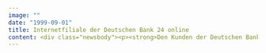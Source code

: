 ```yaml
---
image: ""
date: "1999-09-01"
title: Internetfiliale der Deutschen Bank 24 online
content: <div class="newsbody"><p><strong>Den Kunden der Deutschen Bank 24 steht seit dem 1. September eine neue Online-Filiale zur Verfügung. Für die 6,8 Millionen Privat- und Geschäftskunden der neuen Retail-Bank hat die eBusiness-Agentur SinnerSchrader eine neue Website aufgebaut.</strong></p><p>Mit den Bereichen Geld &amp; Service, Versichern &amp; Vorsorgen, Bauen &amp; Wohnen sowie Planen &amp; Anlegen sind nun alle Finanzdienstleistungen unter einem Dach integriert. Das aktuell wohl größte deutsche Internetprojekt ist Bestandteil des neuen Konzeptes der "Zielgruppenbank", bei dem der Kunde frei entscheiden kann, auf welchem Weg und zu welcher Zeit er seine Finanzgeschäfte erledigen möchte.</p><p>Ebenfalls neu entwickelt hat SinnerSchrader den Bereich für den Wertpapierhandel "BROKERAGE24". BROKERAGE24 bietet die volle Bandbreite hochwertiger Marktinformation&#58; Aktien- und Devisenkurse, Finanzbewegungen, Unternehmensnachrichten, Analysen und Branchennews von den wichtigsten deutschen und internationalen Märkten stehen praktisch ohne Zeitverzögerung bereit. Im Zentrum stehen leistungsfähige Tools, mit denen der Kunde Marktentwicklungen selbständig analysieren und sofort in Transaktionsentscheidungen umsetzen kann. Communitiy-Elemente ermöglichen zudem den Erfahrungsaustausch unter den Anlegern.</p><p>Die größten Innovationen wurden für den Kunden nicht einsehbar im Backend realisiert. Ziel war, den Online-Auftritt vollständig an das bestehende Filialnetz anzubinden. Dank dem hierzu entwickelten Messaging-System werden die Anfragen aus dem Web automatisch an die persönlichen Kundenbetreuer vor Ort durchgeroutet - so wird etwa auch eine Kundenanfrage während einer Urlaubsreise tatsächlich durch die Filiale am Heimartort bearbeitet. "Ziel ist die nahtlose Integration aller Vertriebsskanäle&#58; Vom Klick des Kunden auf der Website direkt in den Workflow der Filialmitarbeiter", erläutert Matthias Schrader.</p><p><a class="news-backlink" href="/de/"><svg class="svg-ico svg-ico--arrow-left"><use xlink&#58;href="#arrow-down"></use></svg>Zurück zur Presse Übersicht</a></p></div>
---
```

